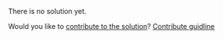 
There is no solution yet.

Would you like to [contribute to the solution](https://github.com/BFEdev/BFE.dev-solutions/blob/main/question/How-do-you-do-unit-test-e2e-test-in-your-web-projects_en.md)? [Contribute guidline](https://github.com/BFEdev/BFE.dev-solutions#how-to-contribute)
